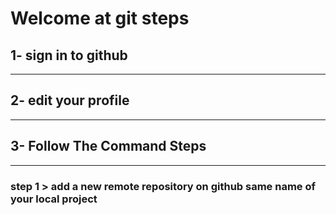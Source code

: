 #  Welcome at git steps

## 1- sign in to github
---
## 2- edit your profile
---
## 3- Follow The Command Steps
---

### step 1 > add a new remote repository on github same name of your local project 